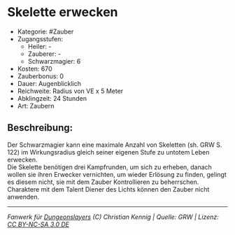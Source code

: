 # Skelette erwecken  
- Kategorie: #Zauber  
- Zugangsstufen:  
  - Heiler: -  
  - Zauberer: -  
  - Schwarzmagier: 6  
- Kosten: 670  
- Zauberbonus: 0  
- Dauer: Augenblicklich  
- Reichweite: Radius von VE x 5 Meter  
- Abklingzeit: 24 Stunden  
- Art: Zaubern     

## Beschreibung:
Der Schwarzmagier kann eine maximale Anzahl von Skeletten (sh. GRW S. 122) im Wirkungsradius gleich seiner eigenen Stufe zu untotem Leben erwecken.<br>Die Skelette benötigen drei Kampfrunden, um sich zu erheben, danach wollen sie ihren Erwecker vernichten, um wieder Erlösung zu finden, gelingt es diesem nicht, sie mit dem Zauber Kontrollieren zu beherrschen.<br>Charaktere mit dem Talent Diener des Lichts können den Zauber nicht anwenden.


___
*Fanwerk für [Dungeonslayers](https://www.dungeonslayers.net/) (C) Christian Kennig | Quelle: GRW | Lizenz: [CC BY-NC-SA 3.0 DE](https://creativecommons.org/licenses/by-nc-sa/3.0/de/)*